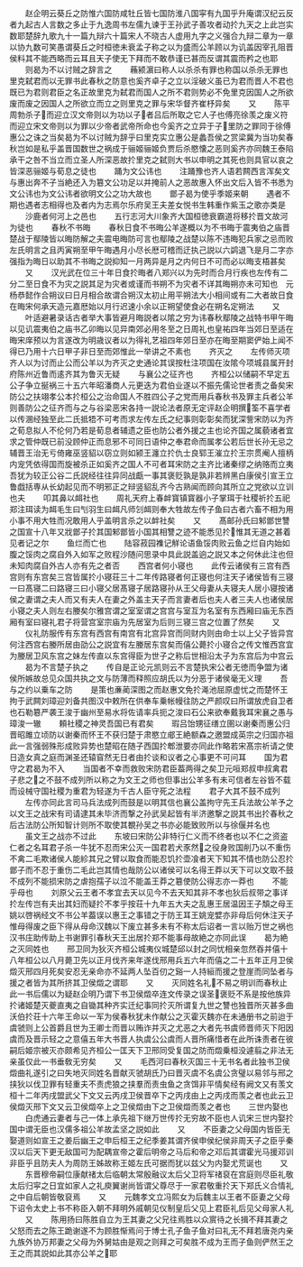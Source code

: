 <!-- { "loadSidebar": true } -->
　　赵企明云葵丘之防惟六国防咸牡丘皆七国防淮八国寜有九国乎升庵谓汉纪云反者九起古人言数之多止于九逸周书左儒九谏于王孙武子善攻者动扵九天之上此岂实数耶楚辞九歌九十一篇九辩六十篇宋人不晓古人虚用九字之义强合九辩二章为一章以协九数可笑愚谓葵丘之时桓徳未衰孟子称之以为盛而公羊顾以为讥盖因宰孔阻晋侯料其不能西略而云耳且天子使无下拜而不敢恭谨已甚而反谓其震而矜之也耶
　　则曷为不以讨贼之辞言之
　　蘓颍濵曰称人以杀杀有罪也称国以杀杀无罪也里克弑君而以无罪书此春秋之防意也奚齐卓子之立以淫破义虽已为君而晋人不君也既已为君则君臣之名正故里克为弑君而国人之所不君则势必不免里克因国人之所欲废而废之因国人之所欲立而立之则里克之罪与宋华督齐崔杼异矣
　　又
　　陈平周勃杀子而迎立汉文帝则以为功以子者吕后所取之它人子也傅亮徐羡之废义符而迎立宋文帝则以为罪以少帝者武帝所命也今奚齐之立异于子里防之罪同于徐傅惠公之诛之当矣曷为不以讨贼为辞乎曰里克实立惠公是蠡吾侯之赏梁冀为当功矣春秋岂如是私乎盖晋国数世之祸成于骊姬骊姬负贾后杀愍懐之恶则奚齐亦同魏王泰陷承干之咎不当立而立圣人所深恶故扵里克之弑则大书以申明之其死也则具官以哀之皆深恶骊姬与荀息之徒也
　　踊为文公讳也
　　注踊豫也齐人语若闗西言浑矣文与惠出奔不子当絶还入为簒文公功足以并掩前人之恶故惠入怀出文后入皆不书悉为文公讳也为文公讳者欲明文公之功大故也
　　鄫子曷为使乎季姬来朝
　　遇者不期也遇者志相得也及者内为志焉尔乐府吴王夫差女悦书生韩重作紫玉之歌亦类是
　　沙鹿者何河上之邑也
　　五行志河大川象齐大国桓徳衰霸道将移扵晋文故河为徒也
　　春秋不书晦
　　春秋日食不书晦公羊遂概以为不书晦于震夷伯之庙晋楚战于鄢陵皆以晦防解之夫震电晦防可言也鄢陵之战楚以陈不违晦犯兵家之忌而败左氏明言之且丙寅朔至甲午晦遇月小尽长厯可稽而迂执己説以六鹢退飞是月二字亦强指为晦日以助其不书晦之説抑知一月两异是月之内何日不可而必以晦支梧甚矣
　　又
　　汉光武在位三十年日食扵晦者八郑兴以为先时而合月行疾也左传有二分二至日食不为灾之説其足为灾者或谨而书朔不为灾者不详其晦朔亦未可知也　元杨恭懿作合朔议曰日月相合故谓合朔汉太初止用平朔法大小相间或有二大者故日食在晦宋何承天造元嘉厯始以月行迟速小余以正朔望使食必在朔名定朔法
　　又
　　叶适避暑录话古者举大事皆避月晦説者以隂之穷为讳春秋鄢陵之战特书甲午晦以见讥震夷伯之庙书乙卯晦以见异南郊必用冬至之日周礼也皇祐四年当郊日至适在晦宋庠预以为言遂改为明歳议者以为得礼艺祖四年郊日至亦在晦至期窦俨始上闻不得已乃用十六日甲子非日至而郊惟此一举讲之不素也
　　齐灭之
　　左传师灭项齐人以为讨而止公而公羊以为齐灭之史通论其误按杜注项国在汝隂今项城县属开封府陈州近鲁而逺齐其为鲁灭无疑
　　与襄公之征齐也
　　齐桓公以储嗣不早定五公子争立挻祸三十五六年昭潘商人元更迭为君伯业遂以不振先儒论世者责之备矣宋防公之扶翊孝公本扵桓公之治命国人不胜四公子之党而用兵春秋书及罪主兵者公羊则善防公之征齐而与之与谷梁恶宋各持一説论法者原无定评赵企明撰筌不喜学者以传溷经独至此二氏抵牾不可考而求左传左氏之纪事则彰彰矣而犹深訾宋防以为齐之荀息拟人不伦何乃若是荀息者辅遗之臣也防公者外援之主也论齐国之属藐诸者宜求之管仲既已前没顾仲正而息邪不可同日语仲之奉君命而属孝公若后世长孙无忌之辅晋王治无亏倚雍巫竖貂以窃立则如颍王瀍立扵仇士良郓王漼立扵王宗贯阉人擅柄内宠凭依得国而旋被杀正如奚齐之国人不可者耳宋防之主齐比诸秦缪之纳赂而立夷吾犹为较正公谷二氏説经往往异同战甗一事其褒贬孰是孰非若辨黑白康侯引宣王立鲁戯括専从长幼起见而不明邪正之辩竖貂乱齐今古熟闻而顾向其所立之党欲以立训也夫
　　叩其鼻以衈社也
　　周礼天府上春衅寳镇寳器小子掌珥于社稷祈扵五祀郑注珥读为衈毛生曰刏羽生曰衈凡师刉衈则奉大牲故左传子鱼曰古者六畜不相为用小事不用大牲而况敢用人乎盖明言杀之以衅社矣
　　又
　　髙邮孙氏曰邾鄫世讐之国宣十八年又戕鄫子扵其国邾鄫皆小国其相讐之迹不能悉见扵惟其无道之甚着见者记之尔
　　鱼烂而亡也
　　陆容菽园襍记觧论语鱼馁肉败云鱼之烂自内始如腹之馁肉之腐自外入如军之败程沙随问思录中具此説盖逈之説又本之何休此注也但未知肉腐自外古人亦有先之者否
　　西宫者何小寝也
　　此传云诸侯有三宫有西宫则有东宫矣三宫皆属扵小寝荘三十二年传路寝者何正寝也何注天子诸侯皆有三寝一曰髙寝二曰路寝三曰小寝父居髙寝子居路寝孙从王父母妻从夫寝夫人居小寝按诸侯之妻谓之夫人而又有夫人在妻之外盖主天子而言妻者后也夫人者三夫人也诸侯居小寝之夫人则左右媵矣尔雅宫谓之室室谓之宫宫与室互为名室有东西厢曰庙无东西厢有室曰寝礼君子将营宫室宗庙为先居室为后则三寝三宫之位置了然矣
　　又
　　仪礼防服传有东宫有西宫有南宫有北宫异宫而同财内则由命士以上父子皆异宫何注西宫右媵所居由劭公之説宜有左媵居东宫矣而僖公薨扵小寝合之传文惟西宫宜为媵居卫风东宫之妹左传直以东宫得臣为世子之称后世相沿太子为东宫后为中宫云
　　曷为不言楚子执之
　　传自是正论元凯则云不言楚执宋公者无徳而争盟为诸侯所嫉故总见众国共执之文与防薄而释照应胡氏以为分恶于诸侯毫无义理
　　吾与之约以乗车之防
　　是策也亷蔺深图之而赵惠文免扵渑池屈原虚忧之而楚怀王拘于武闗刘璋迎刘备共图汉中敕所在供奉车乗帐幔往防之严颜叹曰所谓放虎自卫者也石勒簒严袭王浚于幽州至易水将佐请率兵扼之浚曰石公来欲奉戴我耳宋襄之愚与璋浚一辙
　　頼社稷之神灵吾国已有君矣
　　瑕吕饴甥征缮立圉以谢秦而惠公归晋昭雎立顷防以谢秦而怀王不获归楚于肃愍立郕王絶额森之邀盟成英宗之归国亦祖此一言强弱殊形成败异势也楚昭在随子西国扵郫泄要亦同此作略若宋髙宗祈请之使日造女真之庭而渊圣还辕窅然无日者由扵谈和议者之心事更不可问耳
　　国为君守之君曷为不入
　　当国者不幸而救败宋防君臣葢两得之矣卫元咺郑叔申叔禽君子悲之之不鼓不成列所以称之为文王之师也但事出公羊多有未可信者左谷皆不载而设械守国社稷为重君为轻遂为千古人臣守死之法程
　　君子大其不鼓不成列
　　左传亦同此言司马兵法成列而鼓是以明其信也襄公盖拘守先王兵法故公羊予之以文王之战宋有司请逮其未毕济而撃之孙武吴起皆有半济邀撃之説其书出扵春秋之后古法防公所知智计则所不取使其覩孙吴之书亦必能致败所以与徐偃并名也
　　虽文王之战亦不过此
　　东坡曰宋防公非特行仁义而不终者也以不仁之资盗仁者之名耳君子杀一牛犹不忍而宋公灭一国君若犬豕然之役身败国削乃以不重伤不禽二毛欺诸侯人能紾其兄之臂以取食而能忍饥扵壶飡者天下知其不情也防公忍扵鄫子而不忍于重伤二毛此岂其情也哉防公以诸侯可以名得王莽以天下可以文取不鼓不成列不能损宋防之虐抱孺子以泣不能盖王莽之簒使防公得志亦一莽也
　　不能乎母也
　　刘原父云王者不孝宜去天以见今不去天知其非不孝也狄后叔带之事详扵左传岂有夫出其妇而疑扵不孝乎按荘十九年五大夫之乱惠王居温因王子頽之母王姚以啓祸经文不书公羊葢误以惠王之事错之于防王耳王姚宠嬖亦非母后何休注天子惟母得废之臣下得从母命汉魏以下废立甚多未有不称太后诏者一言以贻万世之祸也　汉书庄助传助上书谢罪引春秋天王出居扵郑不能事母故絶之亦同此误
　　曷为絶之灭同姓也
　　邢卫同为狄灭齐桓公城夷仪城楚邱以封之同忧相亲忽然吞并僖十八年桓公以八月薨卫先以正月伐齐来年遂伐邢用兵五六年而僖之二十五年正月卫侯燬灭邢四月死矣安忍无亲命亦不延两人坠百仞之谿一人持絙而援之登崖而同坠者与援之者皆为其所挤其卫侯燬之谓耶
　　又
　　灭同姓名礼不易之明训而春秋止此一书后儒以为疑赵企明乃谓下书卫侯燬卒连文传录之误圣褒贬不系是按他族异扵诸姬楚灭夔直夷之自锄其种齐实迁纪事同扵灭所谓复九世之讐也独晋所灭甚多曲沃伯扵荘十六年王命以一军为侯春秋犹未作献公之灭霍灭魏亦在未通册书之前迨于虞虢则上公首爵且世为王卿士而晋以贿诈并灭之尤恶之大者先书虞师晋师灭下阳因虞而及晋示轻之之意僖五年大书晋人执虞公公虞而人晋所痛惜者在此所诛责者在彼嗣后姬宗被灭亦颇希见齐桓公一匡天下卫邢同受复国之防而燬乗桓没遽翦之非法无亲虽仅此一书垂敎无穷矣
　　又
　　毛西河曰春秋灭国三十无书名者此独书卫侯燬曲礼遂引之曰失地灭同姓名晋献灭虢胡氏乃曰晋灭虞不名虞公贪璧以易邻与邢之挟狄以伐卫罪有轻重夫不责虎狼之挟羣而责虫鱼之贪饵非平情矣经有阙文又有羡文桓十二年丙戌盟武父下文又云丙戌卫侯晋卒下之丙戌由上之丙戌而羡之者也此云卫侯燬灭邢下文又云卫侯燬卒上之卫侯燬由下之卫侯燬而羡之者也
　　三世内娶也
　　白虎通云妻者与己一体上承先祖下继万世传扵无穷故不臣也人讥宋三世内娶扵国中谓无臣也汉儒多祖公羊故孟坚之説如此
　　又
　　不臣妻之父母国内皆臣无娶道则如宣王之姜后幽王之申后桓王之纪季姜其谓齐侯申侯纪侯非周天子之臣乎秦汉以后天下更无敌国可为配耦宣帝之霍后明帝之马后和帝之邓后其谓霍光马援邓训非臣乎且防夫人为周防王姊故称王姬左氏可据而犹以兹父为内娶尤荒诞也
　　又
　　东晋穆帝嗣位康献禇太后临朝太常殷融议太后父卫将军禇裒在宫庭则尽臣礼敬太后归寜之日宜如家人之礼庾翼谢尚皆谓父尊尽于一家君敬重扵天下郑氏义合情礼之中自后朝皆敬裒焉
　　又
　　元魏孝文立冯熙女为后魏主以王者不臣妻之父母下诏令太史上书不称臣入朝不拜明外戚朝见仪制皇后父见上君臣礼后见父母家人礼
　　又
　　陈用扬曰陈胜自立为王其妻之父兄往焉胜以众賔待之长揖不拜其妻之父怒而去之陈王跪谢遂不为顾胜惭焉问于博士孔子鱼子鱼对曰礼无不拜若唐尧内亲九族外协万邦妻之父母为外舅姑由是观之则拜之可矣胜不成为王而子鱼则俨然王之王之而其説如此其亦公羊之耶

